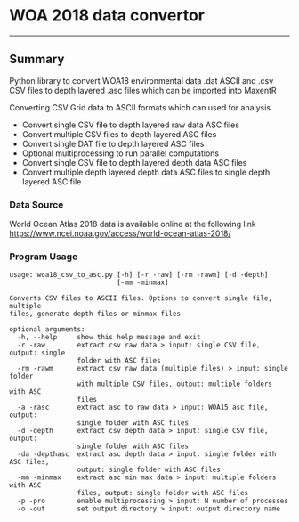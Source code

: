# WOA 2018 data convertor
---


## Summary

Python library to convert WOA18 environmental data .dat ASCII and .csv CSV files to depth layered .asc files 
which can be imported into MaxentR

Converting CSV Grid data to ASCII formats which can used for analysis
- Convert single CSV file to depth layered raw data ASC files
- Convert multiple CSV files to depth layered ASC files
- Convert single DAT file to depth layered ASC files
- Optional multiprocessing to run parallel computations
- Convert single CSV file to depth layered depth data ASC files
- Convert multiple depth layered depth data ASC files to single depth layered ASC file


### Data Source
World Ocean Atlas 2018 data is available online at the following link
https://www.ncei.noaa.gov/access/world-ocean-atlas-2018/

### Program Usage
```
usage: woa18_csv_to_asc.py [-h] [-r -raw] [-rm -rawm] [-d -depth]
                           [-mm -minmax]

Converts CSV files to ASCII files. Options to convert single file, multiple
files, generate depth files or minmax files

optional arguments:
  -h, --help     show this help message and exit
  -r -raw        extract csv raw data > input: single CSV file, output: single
                 folder with ASC files
  -rm -rawm      extract csv raw data (multiple files) > input: single folder
                 with multiple CSV files, output: multiple folders with ASC
                 files
  -a -rasc       extract asc to raw data > input: WOA15 asc file, output:
                 single folder with ASC files
  -d -depth      extract csv depth data > input: single CSV file, output:
                 single folder with ASC files
  -da -depthasc  extract asc depth data > input: single folder with ASC files,
                 output: single folder with ASC files
  -mm -minmax    extract asc min max data > input: multiple folders with ASC
                 files, output: single folder with ASC files
  -p -pro        enable multiprocessing > input: N number of processes
  -o -out        set output directory > input: output directory name
```

